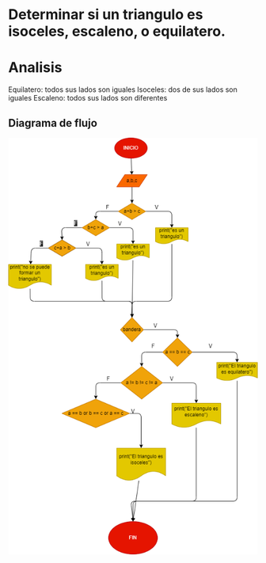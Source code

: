 # Determinar si un triangulo es isoceles, escaleno, o equilatero.


# Analisis
Equilatero: todos sus lados son iguales
Isoceles: dos de sus lados son iguales
Escaleno: todos sus lados son diferentes


## Diagrama de flujo

![Diagrama flujo](diagrama.png "Diagrama de flujo")